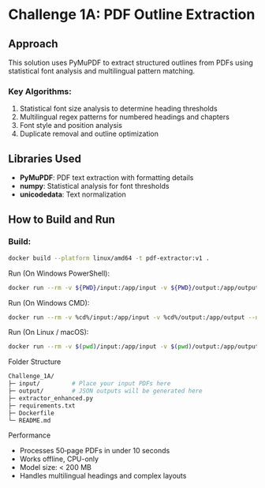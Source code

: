 # Challenge 1A: PDF Outline Extraction

## Approach
This solution uses PyMuPDF to extract structured outlines from PDFs using statistical font analysis and multilingual pattern matching.

### Key Algorithms:
1. Statistical font size analysis to determine heading thresholds
2. Multilingual regex patterns for numbered headings and chapters
3. Font style and position analysis
4. Duplicate removal and outline optimization

## Libraries Used
- **PyMuPDF**: PDF text extraction with formatting details
- **numpy**: Statistical analysis for font thresholds
- **unicodedata**: Text normalization

## How to Build and Run

### Build:
```bash
docker build --platform linux/amd64 -t pdf-extractor:v1 .
```

Run (On Windows PowerShell):
```bash
docker run --rm -v ${PWD}/input:/app/input -v ${PWD}/output:/app/output --network none pdf-extractor:v1
```

Run (On Windows CMD):
```bash
docker run --rm -v %cd%/input:/app/input -v %cd%/output:/app/output --network none pdf-extractor:v1
```

Run (On Linux / macOS):
```bash
docker run --rm -v $(pwd)/input:/app/input -v $(pwd)/output:/app/output --network none pdf-extractor:v1
```

 Folder Structure
```bash
Challenge_1A/
├─ input/         # Place your input PDFs here
├─ output/        # JSON outputs will be generated here
├─ extractor_enhanced.py
├─ requirements.txt
├─ Dockerfile
└─ README.md
```

 Performance
-  Processes 50‑page PDFs in under 10 seconds
-  Works offline, CPU-only
-  Model size: < 200 MB
-  Handles multilingual headings and complex layouts



